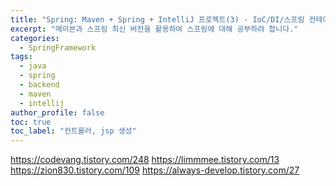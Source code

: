 ```yaml
---
title: "Spring: Maven + Spring + IntelliJ 프로젝트(3) - IoC/DI/스프링 컨테이너"
excerpt: "메이븐과 스프링 최신 버전을 활용하여 스프링에 대해 공부하려 합니다."
categories:
  - SpringFramework
tags:
  - java
  - spring
  - backend
  - maven
  - intellij
author_profile: false
toc: true
toc_label: "컨트롤러, jsp 생성"
---
```


https://codevang.tistory.com/248
https://limmmee.tistory.com/13
https://zion830.tistory.com/109
https://always-develop.tistory.com/27